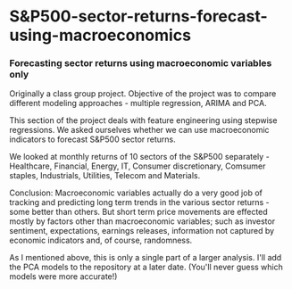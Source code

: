 # S&P500-sector-returns-forecast-using-macroeconomics
### Forecasting sector returns using macroeconomic variables only

Originally a class group project. 
Objective of the project was to compare different modeling approaches - multiple regression, ARIMA and PCA.

This section of the project deals with feature engineering using stepwise regressions. We asked ourselves whether we can use macroeconomic indicators to forecast S&P500 sector returns.

We looked at monthly returns of 10 sectors of the S&P500 separately - Healthcare, Financial, Energy, IT, Consumer discretionary, Comsumer staples, Industrials, Utilities, Telecom and Materials.

Conclusion: Macroeconomic variables actually do a very good job of tracking and predicting long term trends in the various sector returns - some better than others. But short term price movements are effected mostly by factors other than macroeconomic variables; such as investor sentiment, expectations, earnings releases, information not captured by economic indicators and, of course, randomness. 

As I mentioned above, this is only a single part of a larger analysis. I'll add the PCA models to the repository at a later date. (You'll never guess which models were more accurate!) 
